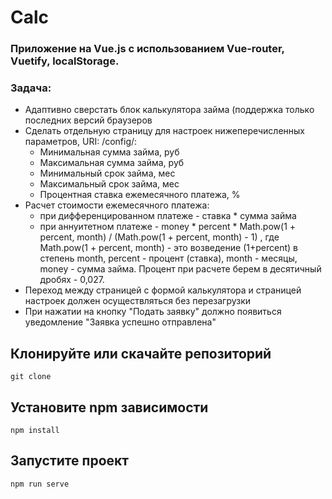 # Calc

### Приложение на Vue.js с использованием Vue-router, Vuetify, localStorage.

### Задача:

- Адаптивно сверстать блок калькулятора займа (поддержка только последних версий браузеров
- Сделать отдельную страницу для настроек нижеперечисленных параметров, URI: /config/:
    - Минимальная сумма займа, руб
    - Максимальная сумма займа, руб
    - Минимальный срок займа, мес
    - Максимальный срок займа, мес
    - Процентная ставка ежемесячного платежа, %
- Расчет стоимости ежемесячного платежа:
    - при дифференцированном платеже - ставка * сумма займа
    - при аннуитетном платеже - money * percent * Math.pow(1 + percent, month) / (Math.pow(1 + percent, month) - 1)  , где  Math.pow(1 + percent, month) - это возведение (1+percent) в степень month, percent - процент (ставка), month - месяцы, money - сумма займа. Процент при расчете берем в десятичный дробях - 0,027.
- Переход между страницей с формой калькулятора и страницей настроек должен осуществляться без перезагрузки
- При нажатии на кнопку "Подать заявку" должно появиться уведомление "Заявка успешно отправлена"


## Клонируйте или скачайте репозиторий

```
git clone
```

## Установите npm зависимости

```
npm install
```

## Запустите проект

```
npm run serve
```


